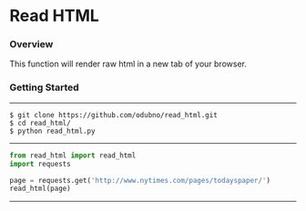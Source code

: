 # Read HTML

### Overview
This function will render raw html in a new tab of your browser. 

### Getting Started
***

```
$ git clone https://github.com/odubno/read_html.git
$ cd read_html/
$ python read_html.py
```
***

```python
from read_html import read_html
import requests

page = requests.get('http://www.nytimes.com/pages/todayspaper/')
read_html(page)
```

***